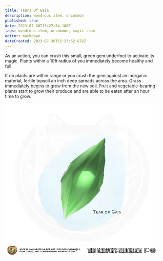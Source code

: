 ```yaml
---
title: Tears Of Gaia
description: wondrous item, uncommon
published: true
date: 2023-07-30T15:27:54.188Z
tags: wondrous item, uncommon, magic item
editor: markdown
dateCreated: 2023-07-30T15:27:52.878Z
---
```


As an action, you can crush this small, green gem underfoot to activate its magic. Plants within a 10ft radius of you immediately become healthy and full. 

If no plants are within range or you crush the gem against an inorganic material, fertile topsoil an inch deep spreads across the area. Grass immediately begins to grow from the new soil. Fruit and vegetable-bearing plants start to grow their produce and are able to be eaten after an hour time to grow.

![tears_of_gaia.webp](/items/tears_of_gaia.webp)
